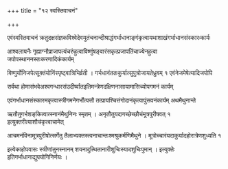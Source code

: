 +++
title = "१२ स्वस्तिवाचनं"

+++

एवंस्वस्तिवाचनं क्रतुदक्षसंज्ञकविश्वेदेवयुतंचनान्दीश्राद्धंगर्भाधानाङ्गंकृत्वायथाशाखंगर्भाधानसंस्कारःकार्यः

आश्वलायनैः गृह्याग्नौप्राजापत्यंचरुंहुत्वाविष्णुंषङ्वारंसकृत्प्रजापतिंचाज्येनहुत्वा जपोपस्थाननस्तःकरणादिकंकार्यम्

विष्णुर्योनिजपेत्सूक्तंयोनिंस्पृष्ट्वात्रिभिर्व्रती । गर्भधानंततःकुर्यात्सुपुत्रोजायतेध्रुवम् १ एवंनेजमेषेत्यादिजपोपि

सर्वथा होमासंभवेअश्वगन्धारसंउदीर्ष्वातइतिमन्त्रेणदक्षिणनासायामासिच्योपगमनं कार्यम्

एवंगर्भाधानसंस्कारमकृत्वास्त्रीगमनेगर्भोत्पत्तौ तत्प्रायश्चित्तंगोदानंकृत्वापुंसवनंकार्यम् अथमैथुनान्ते

ऋतौतुगर्भशङ्‌कित्वात्स्नानंमैथुनिनः स्मृतम् । अनृतौतुयदागच्छेच्छौचंमूत्रपुरीषवत् १ इत्युक्तरीत्याशौचंकृत्वाचामेत्

आचमनंविनामूत्रपुरीषोत्सर्गेतु तैलाभ्यक्तस्त्वनाचान्तःश्मश्रुकर्मणिमैथुने । मूत्रोच्चारंयदाकुर्यादहोरात्रेणशुध्यति १

इत्येकाहोपवासः स्त्रीणांतुनस्नानम् शयनादुत्थितानारीशुचिःस्यादशुचिःपुमान् । इत्युक्तेः इतिगर्भाधानाद्युपयोगिनिर्णयः ।

